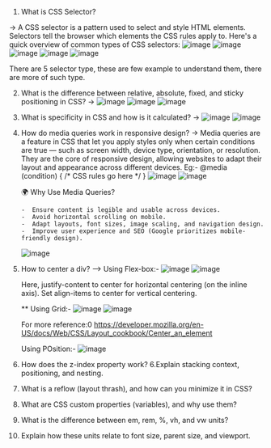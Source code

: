 1. What is CSS Selector?
   
-> A CSS selector is a pattern used to select and style HTML elements. Selectors tell the browser which elements the CSS rules apply to.
    Here's a quick overview of common types of CSS selectors:
   ![image](https://github.com/user-attachments/assets/c6e36ac3-bf01-4add-997b-4c59905f099e)
   ![image](https://github.com/user-attachments/assets/7527af3d-26e1-4480-b680-62fe845fa2c0)
   ![image](https://github.com/user-attachments/assets/987ef599-9651-420c-be6d-b1843507b3c8)
   ![image](https://github.com/user-attachments/assets/07f023e0-fe68-409b-ae26-f0f14eb1fa68)
   ![image](https://github.com/user-attachments/assets/5ab0a6cd-fcc4-4a51-9d6a-1b6f68074d02)
   
   There are 5 selector type, these are few example to understand them, there are more of such type.

2. What is the difference between relative, absolute, fixed, and sticky positioning in CSS?
   ->
   ![image](https://github.com/user-attachments/assets/f787ee61-187b-4bc7-9343-bfe5b8019121)
   ![image](https://github.com/user-attachments/assets/b31471fa-a1ed-4cf7-8bae-8fd90c4c7cbf)
   ![image](https://github.com/user-attachments/assets/da925a26-c335-4032-ab5d-049272e645b8)

3. What is specificity in CSS and how is it calculated?
   -> ![image](https://github.com/user-attachments/assets/4b44727c-8242-4595-85cc-62d0c509ac3c)
      ![image](https://github.com/user-attachments/assets/34a6300d-3913-4afc-9ab4-76e88080e23f)

4. How do media queries work in responsive design?
   -> Media queries are a feature in CSS that let you apply styles only when certain conditions are true — such as screen width, device          type, orientation, or resolution. They are the core of responsive design, allowing websites to adapt their layout and appearance           across different devices.
      Eg:-
            @media (condition) {
              /* CSS rules go here */
            }
   ![image](https://github.com/user-attachments/assets/1846a607-0836-4889-85a6-cb46ce257f5f)
   ![image](https://github.com/user-attachments/assets/64b629e3-2222-4f9a-a940-c71b0d6c4e52)

   🌍 Why Use Media Queries?
   
       -  Ensure content is legible and usable across devices.
       -  Avoid horizontal scrolling on mobile.
       -  Adapt layouts, font sizes, image scaling, and navigation design.
       -  Improve user experience and SEO (Google prioritizes mobile-friendly design).

      ![image](https://github.com/user-attachments/assets/4ef3bb0e-1eff-49c1-9b93-4473efadbe60)

5. How to center a div?
   --> Using Flex-box:-
   ![image](https://github.com/user-attachments/assets/bb597010-1259-445c-8e89-5485885aab36)
   ![image](https://github.com/user-attachments/assets/84a1c8c0-5e77-487a-8f9a-b322b1cc431e)

   Here, justify-content to center for horizontal centering (on the inline axis).
   Set align-items to center for vertical centering.
   
   ** Using Grid:-
   ![image](https://github.com/user-attachments/assets/0804063d-c2c0-417d-bff1-29cb81f3a7ba)
   ![image](https://github.com/user-attachments/assets/66110aa3-2e53-4988-837c-3f00bd4311ee)

   For more reference:0 https://developer.mozilla.org/en-US/docs/Web/CSS/Layout_cookbook/Center_an_element

   Using POsition:-
   ![image](https://github.com/user-attachments/assets/4ea21acc-1343-4c65-986d-fd01baeebdc5)



   


5.  How does the z-index property work?
6.Explain stacking context, positioning, and nesting.

7. What is a reflow (layout thrash), and how can you minimize it in CSS?
8. What are CSS custom properties (variables), and why use them?
9. What is the difference between em, rem, %, vh, and vw units?
10. Explain how these units relate to font size, parent size, and viewport.












    
    
